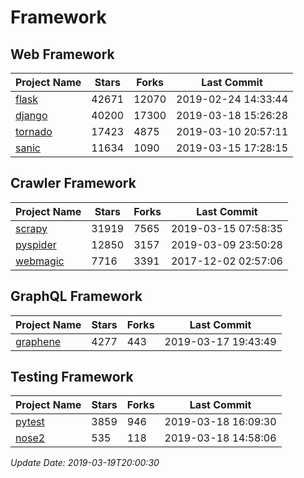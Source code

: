 # Framework

## Web Framework

| Project Name | Stars | Forks | Last Commit |
| ------------ | ----- | ----- | ----------- |
| [flask](https://github.com/pallets/flask) | 42671 | 12070 | 2019-02-24 14:33:44 |
| [django](https://github.com/django/django) | 40200 | 17300 | 2019-03-18 15:26:28 |
| [tornado](https://github.com/tornadoweb/tornado) | 17423 | 4875 | 2019-03-10 20:57:11 |
| [sanic](https://github.com/huge-success/sanic) | 11634 | 1090 | 2019-03-15 17:28:15 |

## Crawler Framework

| Project Name | Stars | Forks | Last Commit |
| ------------ | ----- | ----- | ----------- |
| [scrapy](https://github.com/scrapy/scrapy) | 31919 | 7565 | 2019-03-15 07:58:35 |
| [pyspider](https://github.com/binux/pyspider) | 12850 | 3157 | 2019-03-09 23:50:28 |
| [webmagic](https://github.com/code4craft/webmagic) | 7716 | 3391 | 2017-12-02 02:57:06 |

## GraphQL Framework

| Project Name | Stars | Forks | Last Commit |
| ------------ | ----- | ----- | ----------- |
| [graphene](https://github.com/graphql-python/graphene) | 4277 | 443 | 2019-03-17 19:43:49 |

## Testing Framework

| Project Name | Stars | Forks | Last Commit |
| ------------ | ----- | ----- | ----------- |
| [pytest](https://github.com/pytest-dev/pytest) | 3859 | 946 | 2019-03-18 16:09:30 |
| [nose2](https://github.com/nose-devs/nose2) | 535 | 118 | 2019-03-18 14:58:06 |

*Update Date: 2019-03-19T20:00:30*